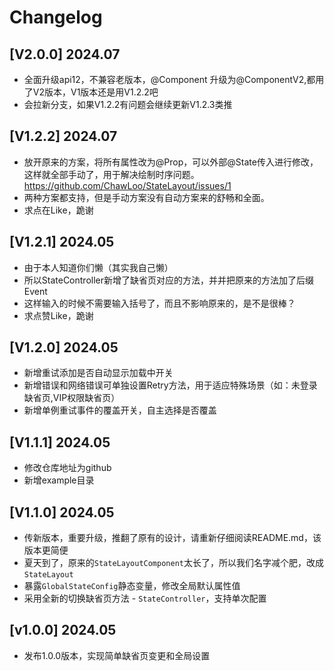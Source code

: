 # Changelog
## [V2.0.0] 2024.07
- 全面升级api12，不兼容老版本，@Component 升级为@ComponentV2,都用了V2版本，V1版本还是用V1.2.2吧
- 会拉新分支，如果V1.2.2有问题会继续更新V1.2.3类推

## [V1.2.2] 2024.07
- 放开原来的方案，将所有属性改为@Prop，可以外部@State传入进行修改，这样就全部手动了，用于解决绘制时序问题。https://github.com/ChawLoo/StateLayout/issues/1
- 两种方案都支持，但是手动方案没有自动方案来的舒畅和全面。
- 求点在Like，跪谢

## [V1.2.1] 2024.05
- 由于本人知道你们懒（其实我自己懒）
- 所以StateController新增了缺省页对应的方法，并并把原来的方法加了后缀Event
- 这样输入的时候不需要输入括号了，而且不影响原来的，是不是很棒？
- 求点赞Like，跪谢

## [V1.2.0] 2024.05
- 新增重试添加是否自动显示加载中开关
- 新增错误和网络错误可单独设置Retry方法，用于适应特殊场景（如：未登录缺省页,VIP权限缺省页）
- 新增单例重试事件的覆盖开关，自主选择是否覆盖

## [V1.1.1] 2024.05

- 修改仓库地址为github
- 新增example目录

## [V1.1.0] 2024.05

- 传新版本，重要升级，推翻了原有的设计，请重新仔细阅读README.md，该版本更简便
- 夏天到了，原来的`StateLayoutComponent`太长了，所以我们名字减个肥，改成`StateLayout`
- 暴露`GlobalStateConfig`静态变量，修改全局默认属性值
- 采用全新的切换缺省页方法 - `StateController`，支持单次配置

## [v1.0.0] 2024.05

- 发布1.0.0版本，实现简单缺省页变更和全局设置